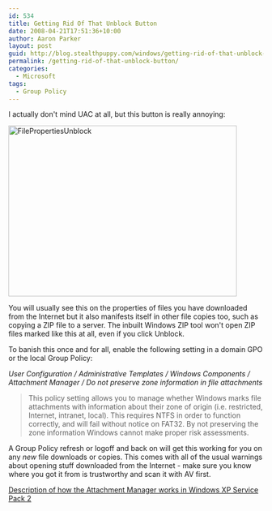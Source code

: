 ```yaml
---
id: 534
title: Getting Rid Of That Unblock Button
date: 2008-04-21T17:51:36+10:00
author: Aaron Parker
layout: post
guid: http://blog.stealthpuppy.com/windows/getting-rid-of-that-unblock-button
permalink: /getting-rid-of-that-unblock-button/
categories:
  - Microsoft
tags:
  - Group Policy
---
```

I actually don't mind UAC at all, but this button is really annoying:

<img border="0" alt="FilePropertiesUnblock" src="https://stealthpuppy.com/wp-content/uploads/2008/04/filepropertiesunblock.png" width="451" height="337" /> 

You will usually see this on the properties of files you have downloaded from the Internet but it also manifests itself in other file copies too, such as copying a ZIP file to a server. The inbuilt Windows ZIP tool won't open ZIP files marked like this at all, even if you click Unblock.

To banish this once and for all, enable the following setting in a domain GPO or the local Group Policy:

_User Configuration / Administrative Templates / Windows Components / Attachment Manager / Do not preserve zone information in file attachments_

> This policy setting allows you to manage whether Windows marks file attachments with information about their zone of origin (i.e. restricted, Internet, intranet, local). This requires NTFS in order to function correctly, and will fail without notice on FAT32. By not preserving the zone information Windows cannot make proper risk assessments.

A Group Policy refresh or logoff and back on will get this working for you on any _new_ file downloads or copies. This comes with all of the usual warnings about opening stuff downloaded from the Internet - make sure you know where you got it from is trustworthy and scan it with AV first.

[Description of how the Attachment Manager works in Windows XP Service Pack 2](http://support.microsoft.com/kb/883260)